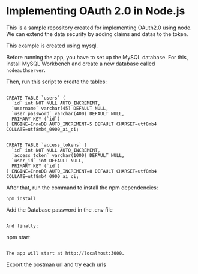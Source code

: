 # Implementing OAuth 2.0 in Node.js
This is a sample repository created for implementing OAuth2.0 using node. We can extend the data security by adding claims and datas to the token.

This example is created using mysql.

Before running the app, you have to set up the MySQL database. For this, install MySQL Workbench and create a new database called `nodeauthserver`.

Then, run this script to create the tables:

```mysql

CREATE TABLE `users` (
  `id` int NOT NULL AUTO_INCREMENT,
  `username` varchar(45) DEFAULT NULL,
  `user_password` varchar(400) DEFAULT NULL,
  PRIMARY KEY (`id`)
) ENGINE=InnoDB AUTO_INCREMENT=5 DEFAULT CHARSET=utf8mb4 COLLATE=utf8mb4_0900_ai_ci;


CREATE TABLE `access_tokens` (
  `id` int NOT NULL AUTO_INCREMENT,
  `access_token` varchar(1000) DEFAULT NULL,
  `user_id` int DEFAULT NULL,
  PRIMARY KEY (`id`)
) ENGINE=InnoDB AUTO_INCREMENT=8 DEFAULT CHARSET=utf8mb4 COLLATE=utf8mb4_0900_ai_ci;

```

After that, run the command to install the npm dependencies:

```
npm install
```
Add the Database password in the .env file

```

And finally:

```
npm start
```

The app will start at http://localhost:3000.

```

Export the postman url and try each urls

